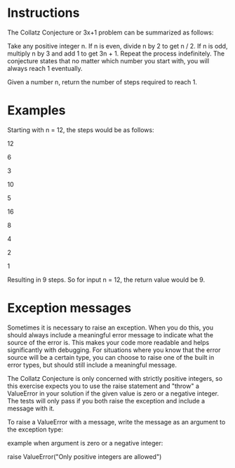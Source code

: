 # Instructions
The Collatz Conjecture or 3x+1 problem can be summarized as follows:

Take any positive integer n. If n is even, divide n by 2 to get n / 2. If n is odd, multiply n by 3 and add 1 to get 3n + 1. Repeat the process indefinitely. The conjecture states that no matter which number you start with, you will always reach 1 eventually.

Given a number n, return the number of steps required to reach 1.

# Examples
Starting with n = 12, the steps would be as follows:

12

6

3

10

5

16

8

4

2

1

Resulting in 9 steps. So for input n = 12, the return value would be 9.

# Exception messages
Sometimes it is necessary to raise an exception. When you do this, you should always include a meaningful error message to indicate what the source of the error is. This makes your code more readable and helps significantly with debugging. For situations where you know that the error source will be a certain type, you can choose to raise one of the built in error types, but should still include a meaningful message.

The Collatz Conjecture is only concerned with strictly positive integers, so this exercise expects you to use the raise statement and "throw" a ValueError in your solution if the given value is zero or a negative integer. The tests will only pass if you both raise the exception and include a message with it.

To raise a ValueError with a message, write the message as an argument to the exception type:

example when argument is zero or a negative integer:

raise ValueError("Only positive integers are allowed")
